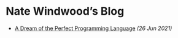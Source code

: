 # Nate Windwood’s Blog

* [A Dream of the Perfect Programming Language](articles/dream.md) *(26 Jun 2021)*
